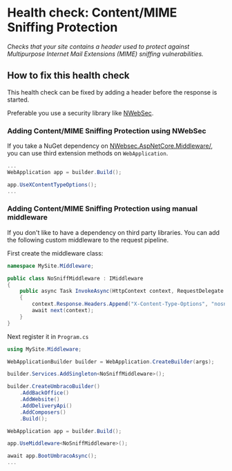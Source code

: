 # Health check: Content/MIME Sniffing Protection

_Checks that your site contains a header used to protect against Multipurpose Internet Mail Extensions (MIME) sniffing vulnerabilities._

## How to fix this health check

This health check can be fixed by adding a header before the response is started.

Preferable you use a security library like [NWebSec](https://docs.nwebsec.com/).

### Adding Content/MIME Sniffing Protection using NWebSec

If you take a NuGet dependency on [NWebsec.AspNetCore.Middleware/](https://www.nuget.org/packages/NWebsec.AspNetCore.Middleware/), you can use third extension methods on `WebApplication`.

```csharp
...
WebApplication app = builder.Build();

app.UseXContentTypeOptions();
...
```

### Adding Content/MIME Sniffing Protection using manual middleware

If you don't like to have a dependency on third party libraries. You can add the following custom middleware to the request pipeline.

First create the middleware class:


```csharp
namespace MySite.Míddleware;

public class NoSniffMiddleware : IMiddleware
{
    public async Task InvokeAsync(HttpContext context, RequestDelegate next)
    {
        context.Response.Headers.Append("X-Content-Type-Options", "nosniff");
        await next(context);
    }
}
```

Next register it in `Program.cs`

```csharp
using MySite.Míddleware;

WebApplicationBuilder builder = WebApplication.CreateBuilder(args);

builder.Services.AddSingleton<NoSniffMiddleware>();

builder.CreateUmbracoBuilder()
    .AddBackOffice()
    .AddWebsite()
    .AddDeliveryApi()
    .AddComposers()
    .Build();

WebApplication app = builder.Build();

app.UseMiddleware<NoSniffMiddleware>();

await app.BootUmbracoAsync();
...
```
